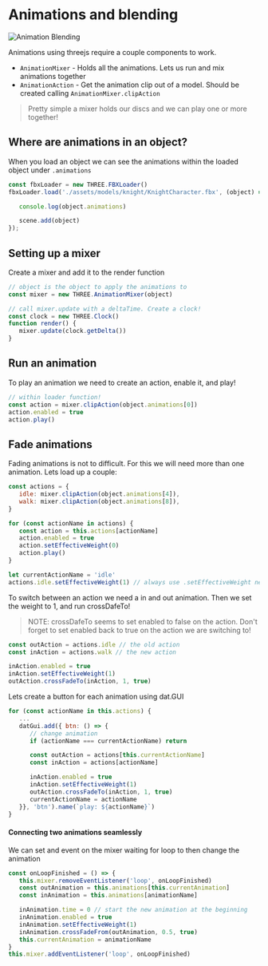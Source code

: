 # Animations and blending
![Animation Blending](./images/animation-blending.gif)

Animations using threejs require a couple components to work.

- `AnimationMixer` - Holds all the animations. Lets us run and mix animations together
- `AnimationAction` - Get the animation clip out of a model. Should be created calling `AnimationMixer.clipAction`

> Pretty simple a mixer holds our discs and we can play one or more together!

## Where are animations in an object?
When you load an object we can see the animations within the loaded object under `.animations`

```js
const fbxLoader = new THREE.FBXLoader()
fbxLoader.load('./assets/models/knight/KnightCharacter.fbx', (object) => {

   console.log(object.animations)

   scene.add(object)
});
```

## Setting up a mixer
Create a mixer and add it to the render function

```js
// object is the object to apply the animations to
const mixer = new THREE.AnimationMixer(object)

// call mixer.update with a deltaTime. Create a clock!
const clock = new THREE.Clock()
function render() {
   mixer.update(clock.getDelta())
}
```


## Run an animation
To play an animation we need to create an action, enable it, and play!
```js
// within loader function!
const action = mixer.clipAction(object.animations[0])
action.enabled = true
action.play()
```

## Fade animations
Fading animations is not to difficult. For this we will need more than one animation. Lets load up a couple:

```js
const actions = {
   idle: mixer.clipAction(object.animations[4]),
   walk: mixer.clipAction(object.animations[8]),
}

for (const actionName in actions) {
   const action = this.actions[actionName]
   action.enabled = true
   action.setEffectiveWeight(0)
   action.play()
}

let currentActionName = 'idle'
actions.idle.setEffectiveWeight(1) // always use .setEffectiveWeight never .weight = x!
```

To switch between an action we need a in and out animation. Then we set the weight to 1, and run crossDafeTo!

> NOTE: crossDafeTo seems to set enabled to false on the action. Don't forget to set enabled back to true on the action we are switching to!

```js
const outAction = actions.idle // the old action
const inAction = actions.walk // the new action

inAction.enabled = true
inAction.setEffectiveWeight(1)
outAction.crossFadeTo(inAction, 1, true)
```

Lets create a button for each animation using dat.GUI
```js
for (const actionName in this.actions) {
   ...
   datGui.add({ btn: () => {
      // change animation
      if (actionName === currentActionName) return

      const outAction = actions[this.currentActionName]
      const inAction = actions[actionName]

      inAction.enabled = true
      inAction.setEffectiveWeight(1)
      outAction.crossFadeTo(inAction, 1, true)
      currentActionName = actionName
   }}, 'btn').name(`play: ${actionName}`)
}
```


#### Connecting two animations seamlessly

We can set and event on the mixer waiting for loop to then change the animation

```js
const onLoopFinished = () => {
   this.mixer.removeEventListener('loop', onLoopFinished)
   const outAnimation = this.animations[this.currentAnimation]
   const inAnimation = this.animations[animationName]

   inAnimation.time = 0 // start the new animation at the beginning
   inAnimation.enabled = true
   inAnimation.setEffectiveWeight(1)
   inAnimation.crossFadeFrom(outAnimation, 0.5, true)
   this.currentAnimation = animationName
}
this.mixer.addEventListener('loop', onLoopFinished)
```
